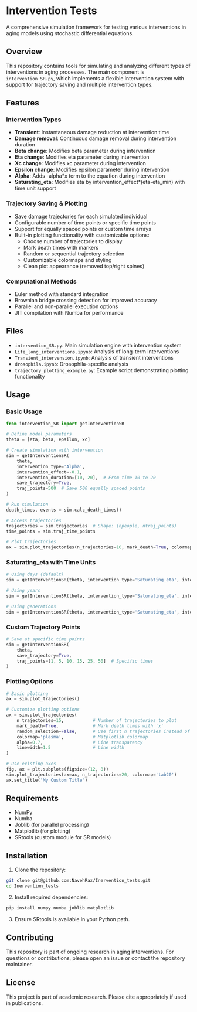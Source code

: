 # Intervention Tests

A comprehensive simulation framework for testing various interventions in aging models using stochastic differential equations.

## Overview

This repository contains tools for simulating and analyzing different types of interventions in aging processes. The main component is `intervention_SR.py`, which implements a flexible intervention system with support for trajectory saving and multiple intervention types.

## Features

### Intervention Types
- **Transient**: Instantaneous damage reduction at intervention time
- **Damage removal**: Continuous damage removal during intervention duration
- **Beta change**: Modifies beta parameter during intervention
- **Eta change**: Modifies eta parameter during intervention
- **Xc change**: Modifies xc parameter during intervention
- **Epsilon change**: Modifies epsilon parameter during intervention
- **Alpha**: Adds -alpha*x term to the equation during intervention
- **Saturating_eta**: Modifies eta by intervention_effect*(eta-eta_min) with time unit support

### Trajectory Saving & Plotting
- Save damage trajectories for each simulated individual
- Configurable number of time points or specific time points
- Support for equally spaced points or custom time arrays
- Built-in plotting functionality with customizable options:
  - Choose number of trajectories to display
  - Mark death times with markers
  - Random or sequential trajectory selection
  - Customizable colormaps and styling
  - Clean plot appearance (removed top/right spines)

### Computational Methods
- Euler method with standard integration
- Brownian bridge crossing detection for improved accuracy
- Parallel and non-parallel execution options
- JIT compilation with Numba for performance

## Files

- `intervention_SR.py`: Main simulation engine with intervention system
- `Life_long_interventions.ipynb`: Analysis of long-term interventions
- `Transient_intervension.ipynb`: Analysis of transient interventions
- `drosophila.ipynb`: Drosophila-specific analysis
- `trajectory_plotting_example.py`: Example script demonstrating plotting functionality

## Usage

### Basic Usage

```python
from intervention_SR import getInterventionSR

# Define model parameters
theta = [eta, beta, epsilon, xc]

# Create simulation with intervention
sim = getInterventionSR(
    theta,
    intervention_type='Alpha',
    intervention_effect=-0.1,
    intervention_duration=[10, 20],  # From time 10 to 20
    save_trajectory=True,
    traj_points=500  # Save 500 equally spaced points
)

# Run simulation
death_times, events = sim.calc_death_times()

# Access trajectories
trajectories = sim.trajectories  # Shape: (npeople, ntraj_points)
time_points = sim.traj_time_points

# Plot trajectories
ax = sim.plot_trajectories(n_trajectories=10, mark_death=True, colormap='viridis')
```

### Saturating_eta with Time Units

```python
# Using days (default)
sim = getInterventionSR(theta, intervention_type='Saturating_eta', intervention_effect=-0.05)

# Using years
sim = getInterventionSR(theta, intervention_type='Saturating_eta', intervention_effect=[-0.05, 'years'])

# Using generations
sim = getInterventionSR(theta, intervention_type='Saturating_eta', intervention_effect=[-0.05, 'generations'])
```

### Custom Trajectory Points

```python
# Save at specific time points
sim = getInterventionSR(
    theta,
    save_trajectory=True,
    traj_points=[1, 5, 10, 15, 25, 50]  # Specific times
)
```

### Plotting Options

```python
# Basic plotting
ax = sim.plot_trajectories()

# Customize plotting options
ax = sim.plot_trajectories(
    n_trajectories=15,           # Number of trajectories to plot
    mark_death=True,             # Mark death times with 'x'
    random_selection=False,      # Use first n trajectories instead of random
    colormap='plasma',           # Matplotlib colormap
    alpha=0.7,                   # Line transparency
    linewidth=1.5                # Line width
)

# Use existing axes
fig, ax = plt.subplots(figsize=(12, 8))
sim.plot_trajectories(ax=ax, n_trajectories=20, colormap='tab20')
ax.set_title('My Custom Title')
```

## Requirements

- NumPy
- Numba
- Joblib (for parallel processing)
- Matplotlib (for plotting)
- SRtools (custom module for SR models)

## Installation

1. Clone the repository:
```bash
git clone git@github.com:NavehRaz/Inervention_tests.git
cd Inervention_tests
```

2. Install required dependencies:
```bash
pip install numpy numba joblib matplotlib
```

3. Ensure SRtools is available in your Python path.

## Contributing

This repository is part of ongoing research in aging interventions. For questions or contributions, please open an issue or contact the repository maintainer.

## License

This project is part of academic research. Please cite appropriately if used in publications.
